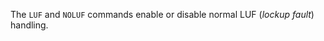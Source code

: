 
<!-- SPDX-License-Identifier: LicenseRef-CF-GAL -->
<!-- SPDX-FileCopyrightText: 2022-2025 The DPS8M Development Team -->
<!-- scspell-id: 4248a1d1-3680-11ed-a267-80ee73e9b8e7 -->

The `LUF` and `NOLUF` commands enable or disable normal LUF (*lockup fault*) handling.

